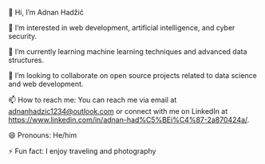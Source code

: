 👋 Hi, I’m Adnan Hadžić

👀 I’m interested in web development, artificial intelligence, and cyber security.

🌱 I’m currently learning machine learning techniques and advanced data structures.

💞️ I’m looking to collaborate on open source projects related to data science and web development.

📫 How to reach me: You can reach me via email at adnanhadzic1234@outlook.com or connect with me on LinkedIn at https://www.linkedin.com/in/adnan-had%C5%BEi%C4%87-2a870424a/.

😄 Pronouns: He/him

⚡ Fun fact: I enjoy traveling and photography
